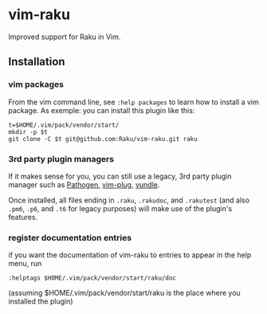 # vim-raku
Improved support for Raku in Vim.

## Installation

### vim packages

From the vim command line, see `:help packages` to learn how to install a vim package.
As exemple: you can install this plugin like this:

    t=$HOME/.vim/pack/vendor/start/
    mkdir -p $t
    git clone -C $t git@github.com:Raku/vim-raku.git raku

### 3rd party plugin managers

If it makes sense for you, you can still use a legacy, 3rd party plugin manager
such as [Pathogen][pathogen], [vim-plug][vim-plug], [vundle][vundle].

Once installed, all files ending in `.raku`, `.rakudoc`, and `.rakutest` (and
also `.pm6`, `.p6`, and `.t6` for legacy purposes) will make use of the
plugin's features.

### register documentation entries

if you want the documentation of vim-raku to entries to appear in the help menu,
run

    :helptags $HOME/.vim/pack/vendor/start/raku/doc

(assuming $HOME/.vim/pack/vendor/start/raku is the place where you installed the plugin)

[pathogen]: https://github.com/tpope/vim-pathogen
[vim-plug]: https://github.com/junegunn/vim-plug
[vundle]: https://github.com/gmarik/Vundle.vim
